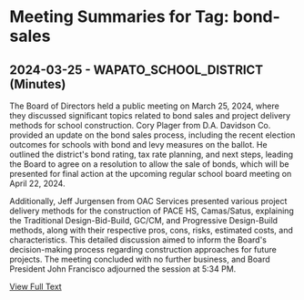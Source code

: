 # Meeting Summaries for Tag: bond-sales

## 2024-03-25 - WAPATO_SCHOOL_DISTRICT (Minutes)

The Board of Directors held a public meeting on March 25, 2024, where they discussed significant topics related to bond sales and project delivery methods for school construction. Cory Plager from D.A. Davidson Co. provided an update on the bond sales process, including the recent election outcomes for schools with bond and levy measures on the ballot. He outlined the district's bond rating, tax rate planning, and next steps, leading the Board to agree on a resolution to allow the sale of bonds, which will be presented for final action at the upcoming regular school board meeting on April 22, 2024.

Additionally, Jeff Jurgensen from OAC Services presented various project delivery methods for the construction of PACE HS, Camas/Satus, explaining the Traditional Design-Bid-Build, GC/CM, and Progressive Design-Build methods, along with their respective pros, cons, risks, estimated costs, and characteristics. This detailed discussion aimed to inform the Board's decision-making process regarding construction approaches for future projects. The meeting concluded with no further business, and Board President John Francisco adjourned the session at 5:34 PM.

[View Full Text](https://raw.githubusercontent.com/VoronoiPerspectives/WashingtonStateSchoolBoardExplorer/refs/heads/main/data/countries/usa/states/wa/counties/yakima/school_boards/wapato_school_district/2024/2024-03-25-marchworksession-minutes.txt)

